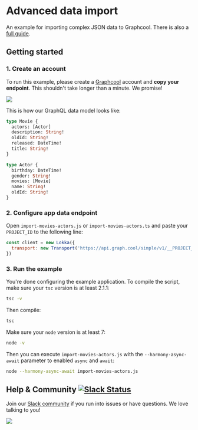# Advanced data import

An example for importing complex JSON data to Graphcool. There is also a [full guide](https://graph.cool/docs/guides/importing-complex-data-using-a-script).

## Getting started

### 1. Create an account

To run this example, please create a [Graphcool](http://graph.cool) account and **copy your endpoint**. This shouldn't take longer than a minute. We promise!

![](http://i.imgur.com/ytXDR4B.gif)

This is how our GraphQL data model looks like:

```graphql
type Movie {
  actors: [Actor]
  description: String!
  oldId: String!
  released: DateTime!
  title: String!
}

type Actor {
  birthday: DateTime!
  gender: String!
  movies: [Movie]
  name: String!
  oldId: String!
}
```

### 2. Configure app data endpoint

Open `import-movies-actors.js` or `import-movies-actors.ts` and paste your `PROJECT_ID` to the following line:

```js
const client = new Lokka({
  transport: new Transport('https://api.graph.cool/simple/v1/__PROJECT_ID__')
})
```

### 3. Run the example

You're done configuring the example application. To compile the script, make sure your `tsc` version is at least 2.1.1:

```sh
tsc -v
```

Then compile:

```sh
tsc
```

Make sure your `node` version is at least 7:

```sh
node -v
```

Then you can execute `import-movies-actors.js` with the `--harmony-async-await` parameter to enabled `async` and `await`:

```sh
node --harmony-async-await import-movies-actors.js
```

## Help & Community [![Slack Status](https://slack.graph.cool/badge.svg)](https://slack.graph.cool)

Join our [Slack community](http://slack.graph.cool/) if you run into issues or have questions. We love talking to you!

![](http://i.imgur.com/5RHR6Ku.png)
